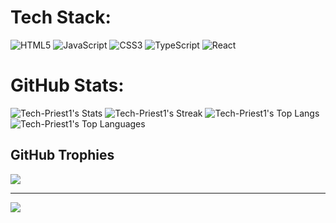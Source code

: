 

#  Tech Stack:
![HTML5](https://img.shields.io/badge/html5-%23E34F26.svg?style=flat&logo=html5&logoColor=white) ![JavaScript](https://img.shields.io/badge/javascript-%23323330.svg?style=flat&logo=javascript&logoColor=%23F7DF1E) ![CSS3](https://img.shields.io/badge/css3-%231572B6.svg?style=flat&logo=css3&logoColor=white) ![TypeScript](https://img.shields.io/badge/typescript-%23007ACC.svg?style=flat&logo=typescript&logoColor=white) ![React](https://img.shields.io/badge/react-%2320232a.svg?style=flat&logo=react&logoColor=%2361DAFB)
#  GitHub Stats:
![Tech-Priest1's Stats](https://github-readme-stats.vercel.app/api?username=Tech-Priest1&theme=dracula&show_icons=true&hide_border=true&count_private=true)
![Tech-Priest1's Streak](https://github-readme-streak-stats.herokuapp.com/?user=Tech-Priest1&theme=dracula&hide_border=true)
![Tech-Priest1's Top Langs](https://github-readme-stats.vercel.app/api/top-langs/?username=Tech-Priest1&size_weight=0.5&count_weight=0.5_theme=dracula)
![Tech-Priest1's Top Languages](https://github-readme-stats.vercel.app/api/top-langs/?username=Tech-Priest1&theme=dracula&show_icons=true&hide_border=true&layout=compact)

## GitHub Trophies
![](https://github-profile-trophy.vercel.app/?username=Tech-Priest1&theme=dark&no-frame=true&no-bg=true&margin-w=4)


---
[![](https://visitcount.itsvg.in/api?id=Tech-Priest1&label=Profile%20Views&color=12&icon=5&pretty=true)](https://visitcount.itsvg.in)

<!-- Proudly created with GPRM ( https://gprm.itsvg.in ) -->
